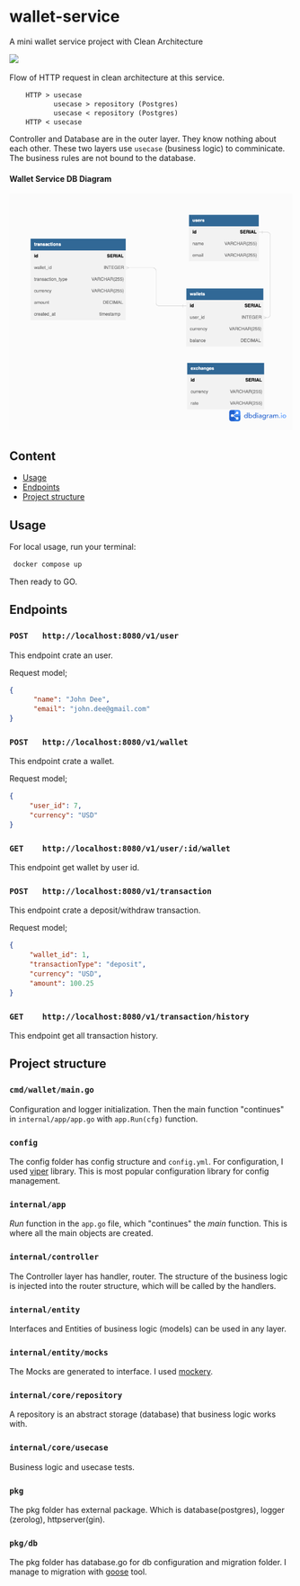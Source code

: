 # wallet-service
A mini wallet service project with Clean Architecture

![](https://blog.cleancoder.com/uncle-bob/images/2012-08-13-the-clean-architecture/CleanArchitecture.jpg)

Flow of HTTP request in clean architecture at this service.

```
    HTTP > usecase
           usecase > repository (Postgres)
           usecase < repository (Postgres)
    HTTP < usecase
```

Controller and Database are in the outer layer. They know nothing about each other. These two layers use `usecase` (business logic) to comminicate. The business rules are not bound to the database.

#### Wallet Service DB Diagram

![](./db_diagram.png)


## Content

- [Usage](#usage)
- [Endpoints](#enpoints)
- [Project structure](#project-structure)


## Usage
For local usage, run your terminal:

```sh
 docker compose up
```

Then ready to GO.

## Endpoints

### `POST   http://localhost:8080/v1/user`
This endpoint crate an user. 

Request model;

```json
{
      "name": "John Dee",
      "email": "john.dee@gmail.com"       
}
```

### `POST   http://localhost:8080/v1/wallet`

This endpoint crate a wallet. 

Request model;

```json
{
     "user_id": 7,
     "currency": "USD"
}
```

### `GET    http://localhost:8080/v1/user/:id/wallet`

This endpoint get wallet by user id. 

### `POST   http://localhost:8080/v1/transaction`

This endpoint crate a deposit/withdraw transaction. 

Request model;

```json
{
     "wallet_id": 1,
     "transactionType": "deposit",
     "currency": "USD",
     "amount": 100.25
}

```

### `GET    http://localhost:8080/v1/transaction/history`

This endpoint get all transaction history. 

## Project structure

### `cmd/wallet/main.go`

Configuration and logger initialization. Then the main function "continues" in `internal/app/app.go` with `app.Run(cfg)` function.

### `config`

The config folder has config structure and `config.yml`. For configuration, I used [viper](https://github.com/spf13/viper) library. This is most popular configuration library for config management.

### `internal/app`
_Run_ function in the `app.go` file, which "continues" the _main_ function. This is where all the main objects are created.

### `internal/controller`
The Controller layer has handler, router. The structure of the business logic is injected into the router structure, which will be called by the handlers.

### `internal/entity`
Interfaces and Entities of business logic (models) can be used in any layer.

### `internal/entity/mocks` 
The Mocks are generated to interface. I used [mockery](https://github.com/vektra/mockery).

### `internal/core/repository`
A repository is an abstract storage (database) that business logic works with.

### `internal/core/usecase`
Business logic and usecase tests.

### `pkg`
The pkg folder has external package. Which is database(postgres), logger (zerolog), httpserver(gin).

### `pkg/db`
The pkg folder has database.go for db configuration and migration folder. I manage to migration with [goose](https://github.com/pressly/goose) tool.
